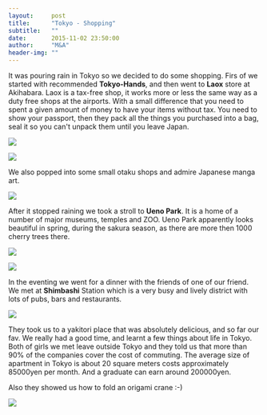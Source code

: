 ```yaml
---
layout:     post
title:      "Tokyo - Shopping"
subtitle:   ""
date:       2015-11-02 23:50:00
author:     "M&A"
header-img: ""
---
```


It was pouring rain in Tokyo so we decided to do some shopping.
Firs of we started with recommended **Tokyo-Hands**, and then went to **Laox** store at Akihabara.
Laox is a tax-free shop, it works more or less the same way as a duty free shops at the airports. With a small difference that you need to spent a given amount of money to have your items without tax. You need to show your passport, then they pack all the things you purchased into a bag, seal it so you can't unpack them until you leave Japan.

![](https://lh3.googleusercontent.com/-NpGIjZUs9Ss/Vji2ylnYr8I/AAAAAAAAYYE/8LLNjxec9U8/s800-Ic42/20151102_161713.jpg)

![](https://lh3.googleusercontent.com/-Hlvyz7WAPAk/Vji2yjttjfI/AAAAAAAAYYI/awaG_smWugU/s800-Ic42/20151102_161401.jpg)

We also popped into some small otaku shops and admire Japanese manga art.

![](https://lh3.googleusercontent.com/-jS_eLdixraU/Vji1yc5hjfI/AAAAAAAAYXo/I1H2lO4IEzg/s800-Ic42/20151102_143023.jpg)

After it stopped raining we took a stroll to **Ueno Park**. It is a home of a number of major museums, temples and ZOO. Ueno Park apparently looks beautiful in spring, during the sakura season, as there are more then 1000 cherry trees there.

![](https://lh3.googleusercontent.com/-sddlJdcTwzk/Vji1yVwn9II/AAAAAAAAYXo/bcctXKh2PoM/s800-Ic42/20151102_152118.jpg)

![](https://lh3.googleusercontent.com/-_Pr8QqxFTKk/Vji1yXljk5I/AAAAAAAAYXo/uxrZuU5dYDE/s800-Ic42/20151102_150456.jpg)

In the eventing we went for a dinner with the friends of one of our friend. We met at **Shimbashi** Station which is a very busy and lively district with lots of pubs, bars and restaurants.

![](https://lh3.googleusercontent.com/-eqT9Ur1ApuI/Vji1ydoNMVI/AAAAAAAAYXo/MDEjryxp2kk/s800-Ic42/20151102_181008.jpg)

They took us to a yakitori place that was absolutely delicious, and so far our fav. We really had a good time, and learnt a few things about life in Tokyo. Both of girls we met leave outside Tokyo and they told us that more than 90% of the companies cover the cost of commuting. The average size of apartment in Tokyo is about 20 square meters costs approximately 85000yen per month. And a graduate can earn around 200000yen.

Also they showed us how to fold an origami crane :-)

![](https://lh3.googleusercontent.com/-IkSkc783O1k/Vji7uec0cvI/AAAAAAAAYY4/-veUKDuHqNE/s800-Ic42/20151102_190527.jpg)
